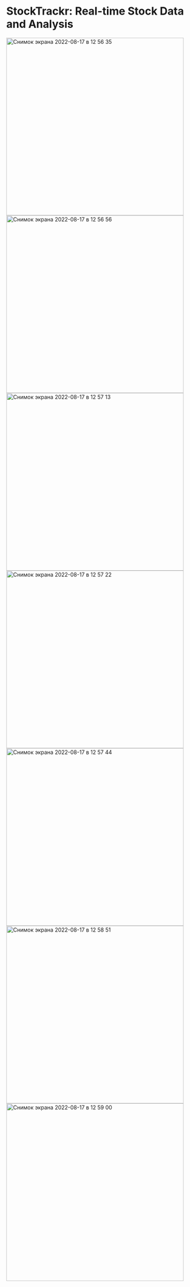# StockTrackr: Real-time Stock Data and Analysis
<img width="467" alt="Снимок экрана 2022-08-17 в 12 56 35" src="https://user-images.githubusercontent.com/107983374/185055200-97c405dc-5f56-4221-9409-0edc3110f88e.png">
<img width="467" alt="Снимок экрана 2022-08-17 в 12 56 56" src="https://user-images.githubusercontent.com/107983374/185055207-a5726d4b-71fb-4984-a07f-a6b58c7669ad.png">
<img width="467" alt="Снимок экрана 2022-08-17 в 12 57 13" src="https://user-images.githubusercontent.com/107983374/185055213-05025e7c-d2d7-430d-89de-99562187e0b6.png">
<img width="467" alt="Снимок экрана 2022-08-17 в 12 57 22" src="https://user-images.githubusercontent.com/107983374/185055216-90aa0aa1-1b5c-42bb-8966-1c83ea30fdaf.png">
<img width="467" alt="Снимок экрана 2022-08-17 в 12 57 44" src="https://user-images.githubusercontent.com/107983374/185055224-130b3691-edce-4c0e-9ad4-88453f2649f7.png">
<img width="467" alt="Снимок экрана 2022-08-17 в 12 58 51" src="https://user-images.githubusercontent.com/107983374/185055228-f544acee-4335-4855-8426-6409c5164557.png">
<img width="467" alt="Снимок экрана 2022-08-17 в 12 59 00" src="https://user-images.githubusercontent.com/107983374/185055230-e59dfaeb-fef5-4955-af55-406882a315bb.png">
